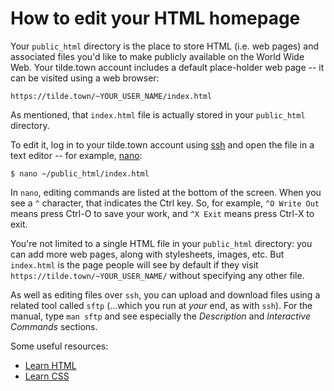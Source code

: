 # How to edit your HTML homepage

Your `public_html` directory is the place to store HTML (i.e. web pages) and associated files you'd like to make publicly available on the World Wide Web. Your tilde.town account includes a default place-holder web page -- it can be visited using a web browser:

`https://tilde.town/~YOUR_USER_NAME/index.html`

As mentioned, that `index.html` file is actually stored in your `public_html` directory.

To edit it, log in to your tilde.town account using [ssh](https://tilde.town/wiki/getting-started/ssh.html) and open the file in a text editor -- for example, [nano](https://tilde.town/wiki/learn/editors/nano.html):

```
$ nano ~/public_html/index.html
```

In `nano`, editing commands are listed at the bottom of the screen. When you see a `^` character, that indicates the Ctrl key. So, for example, `^O Write Out` means press Ctrl-O to save your work, and `^X Exit` means press Ctrl-X to exit.

You're not limited to a single HTML file in your `public_html` directory: you can add more web pages, along with stylesheets, images, etc. But `index.html` is the page people will see by default if they visit `https://tilde.town/~YOUR_USER_NAME/` without specifying any other file.

As well as editing files over `ssh`, you can upload and download files using a related tool called `sftp` (...which you run at _your_ end, as with `ssh`). For the manual, type `man sftp` and see especially the _Description_ and _Interactive Commands_ sections.

Some useful resources:

* [Learn HTML](https://www.w3schools.com/)
* [Learn CSS](https://www.w3schools.com/css/default.asp)

